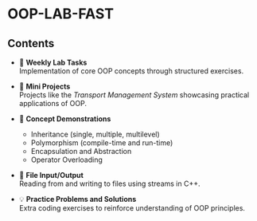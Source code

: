 # OOP-LAB-FAST
## Contents

- 🧪 **Weekly Lab Tasks**  
  Implementation of core OOP concepts through structured exercises.

- 🚗 **Mini Projects**  
  Projects like the *Transport Management System* showcasing practical applications of OOP.

- 🧬 **Concept Demonstrations**  
  - Inheritance (single, multiple, multilevel)  
  - Polymorphism (compile-time and run-time)  
  - Encapsulation and Abstraction  
  - Operator Overloading

- 📂 **File Input/Output**  
  Reading from and writing to files using streams in C++.

- 💡 **Practice Problems and Solutions**  
  Extra coding exercises to reinforce understanding of OOP principles.
